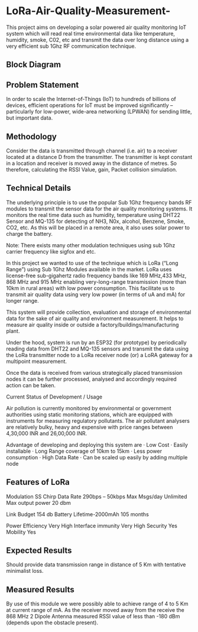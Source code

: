 # LoRa-Air-Quality-Measurement-

This project aims on developing a solar powered air quality monitoring IoT system which will read real time environmental data like temperature, humidity, smoke, C02, etc and transmit the data over long distance using a very efficient sub 1Ghz RF communication technique.


## Block Diagram


## Problem Statement

In order to scale the Internet-of-Things (IoT) to hundreds of billions of devices, efficient operations for IoT must be improved significantly – particularly for low-power, wide-area networking (LPWAN) for sending little, but important data.


## Methodology

Consider the data is transmitted through channel (i.e. air) to a receiver located at a distance D from the transmitter. The transmitter is kept constant in a location and receiver is moved away in the distance of metres. So therefore, calculating the RSSI Value, gain, Packet collision simulation.


## Technical Details

The underlying principle is to use the popular Sub 1Ghz frequency bands RF modules to transmit the sensor data for the air quality monitoring systems. It monitors the real time data such as humidity, temperature using DHT22 Sensor and MQ-135 for detecting of NH3, N0x, alcohol, Benzene, Smoke, CO2, etc. As this will be placed in a remote area, it also uses solar power to charge the battery.

Note: There exists many other modulation techniques using sub 1Ghz carrier frequency like sigfox and etc.

In this project we wanted to use of the technique which is LoRa (“Long Range”) using Sub 1Ghz Modules available in the market. LoRa uses license-free sub-gigahertz radio frequency bands like 169 MHz,433 MHz, 868 MHz and 915 MHz enabling very-long-range transmission (more than 10km in rural areas) with low power consumption. This facilitate us to transmit air quality data using very low power (in terms of uA and mA) for longer range.

This system will provide collection, evaluation and storage of environmental data for the sake of air quality and environment measurement. It helps to measure air quality inside or outside a factory/buildings/manufacturing plant.

Under the hood, system is run by an ESP32 (for prototype) by periodically reading data from DHT22 and MQ-135 sensors and transmit the data using the LoRa transmitter node to a LoRa receiver node (or) a LoRA gateway for a multipoint measurement.

Once the data is received from various strategically placed transmission nodes it can be further processed, analysed and accordingly required action can be taken.

Current Status of Development / Usage

Air pollution is currently monitored by environmental or government authorities using static monitoring stations, which are equipped with instruments for measuring regulatory pollutants. The air pollutant analysers are relatively bulky, heavy and expensive with price ranges between 4,30,000 INR and 26,00,000 INR.


Advantage of developing and deploying this system are
·         Low Cost
·         Easily installable
·         Long Range coverage of 10km to 15km
·         Less power consumption
·         High Data Rate
·         Can be scaled up easily by adding multiple node

## Features of LoRa

Modulation
SS Chirp
Data Rate
290bps – 50kbps
Max Msgs/day
Unlimited
Max output power
20 dbm

Link Budget
154 db
Battery Lifetime-2000mAh
105 months

Power Efficiency
Very High
Interface immunity
Very High
Security
Yes
Mobility
Yes


## Expected Results

Should provide data transmission range in distance of 5 Km with tentative minimalist loss.

## Measured Results

By use of this module we were possibly able to achieve range of 4 to 5 Km at current range of mA. As the receiver moved away from the receive the 868 MHz 2 Dipole Antenna measured RSSI value of less than -180 dBm (depends upon the obstacle present).

